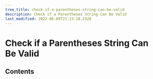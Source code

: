 ```yaml
---
tree_title: check-if-a-parentheses-string-can-be-valid
description: Check if a Parentheses String Can Be Valid
last_modified: 2022-06-09T21:23:28.2328
---
```


# Check if a Parentheses String Can Be Valid

## Contents
